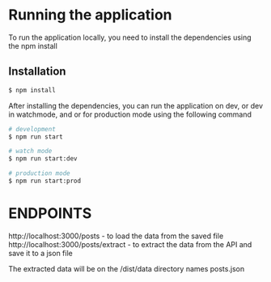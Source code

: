 

# Running the application
To run the application locally, you need to install the dependencies using the npm install

## Installation
```bash
$ npm install
```


After installing the dependencies, you can run the application on dev, or dev in watchmode, and or for production mode using the following command

```bash
# development
$ npm run start

# watch mode
$ npm run start:dev

# production mode
$ npm run start:prod
```

# ENDPOINTS
http://localhost:3000/posts - to load the data from the saved file
http://localhost:3000/posts/extract - to extract the data from the API and save it to a json file


The extracted data will be on the /dist/data directory names posts.json